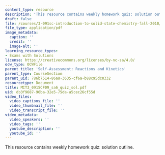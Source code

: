 ```yaml
---
content_type: resource
description: 'This resource contains weekly homework quiz: solution outline.'
draft: false
file: /courses/3-091sc-introduction-to-solid-state-chemistry-fall-2010/db3f968796ba32e575daa5cec26cf55d_MIT3_091SCF09_sa6_quiz_sol.pdf
file_type: application/pdf
image_metadata:
  caption: ''
  credit: ''
  image-alt: ''
learning_resource_types:
- Exams with Solutions
license: https://creativecommons.org/licenses/by-nc-sa/4.0/
ocw_type: OCWFile
parent_title: 'Self-Assessment: Reactions and Kinetics'
parent_type: CourseSection
parent_uid: 786b7514-86a8-3635-cf6a-b88c95dc0332
resourcetype: Document
title: MIT3_091SCF09_sa6_quiz_sol.pdf
uid: db3f9687-96ba-32e5-75da-a5cec26cf55d
video_files:
  video_captions_file: ''
  video_thumbnail_file: ''
  video_transcript_file: ''
video_metadata:
  video_speakers: ''
  video_tags: ''
  youtube_description: ''
  youtube_id: ''
---
```

This resource contains weekly homework quiz: solution outline.